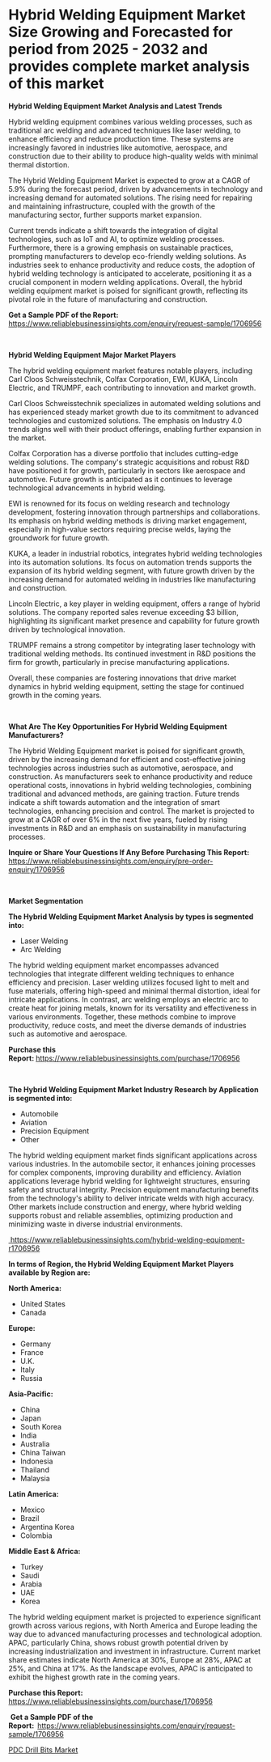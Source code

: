 <p><h1>Hybrid Welding Equipment Market Size Growing and Forecasted for period from 2025 - 2032 and provides complete market analysis of this market</h1></p><p><strong>Hybrid Welding Equipment Market Analysis and Latest Trends</strong></p>
<p><p>Hybrid welding equipment combines various welding processes, such as traditional arc welding and advanced techniques like laser welding, to enhance efficiency and reduce production time. These systems are increasingly favored in industries like automotive, aerospace, and construction due to their ability to produce high-quality welds with minimal thermal distortion. </p><p>The Hybrid Welding Equipment Market is expected to grow at a CAGR of 5.9% during the forecast period, driven by advancements in technology and increasing demand for automated solutions. The rising need for repairing and maintaining infrastructure, coupled with the growth of the manufacturing sector, further supports market expansion. </p><p>Current trends indicate a shift towards the integration of digital technologies, such as IoT and AI, to optimize welding processes. Furthermore, there is a growing emphasis on sustainable practices, prompting manufacturers to develop eco-friendly welding solutions. As industries seek to enhance productivity and reduce costs, the adoption of hybrid welding technology is anticipated to accelerate, positioning it as a crucial component in modern welding applications. Overall, the hybrid welding equipment market is poised for significant growth, reflecting its pivotal role in the future of manufacturing and construction.</p></p>
<p><strong>Get a Sample PDF of the Report:&nbsp;</strong> <a href="https://www.reliablebusinessinsights.com/enquiry/request-sample/1706956?utm_campaign=2461&utm_medium=2&utm_source=Github&utm_content=ia&utm_term=16022025&utm_id=hybrid-welding-equipment">https://www.reliablebusinessinsights.com/enquiry/request-sample/1706956</a></p>
<p>&nbsp;</p>
<p><strong>Hybrid Welding Equipment Major Market Players</strong></p>
<p><p>The hybrid welding equipment market features notable players, including Carl Cloos Schweisstechnik, Colfax Corporation, EWI, KUKA, Lincoln Electric, and TRUMPF, each contributing to innovation and market growth. </p><p>Carl Cloos Schweisstechnik specializes in automated welding solutions and has experienced steady market growth due to its commitment to advanced technologies and customized solutions. The emphasis on Industry 4.0 trends aligns well with their product offerings, enabling further expansion in the market.</p><p>Colfax Corporation has a diverse portfolio that includes cutting-edge welding solutions. The company's strategic acquisitions and robust R&D have positioned it for growth, particularly in sectors like aerospace and automotive. Future growth is anticipated as it continues to leverage technological advancements in hybrid welding.</p><p>EWI is renowned for its focus on welding research and technology development, fostering innovation through partnerships and collaborations. Its emphasis on hybrid welding methods is driving market engagement, especially in high-value sectors requiring precise welds, laying the groundwork for future growth.</p><p>KUKA, a leader in industrial robotics, integrates hybrid welding technologies into its automation solutions. Its focus on automation trends supports the expansion of its hybrid welding segment, with future growth driven by the increasing demand for automated welding in industries like manufacturing and construction.</p><p>Lincoln Electric, a key player in welding equipment, offers a range of hybrid solutions. The company reported sales revenue exceeding $3 billion, highlighting its significant market presence and capability for future growth driven by technological innovation.</p><p>TRUMPF remains a strong competitor by integrating laser technology with traditional welding methods. Its continued investment in R&D positions the firm for growth, particularly in precise manufacturing applications.</p><p>Overall, these companies are fostering innovations that drive market dynamics in hybrid welding equipment, setting the stage for continued growth in the coming years.</p></p>
<p>&nbsp;</p>
<p><strong>What Are The Key Opportunities For Hybrid Welding Equipment Manufacturers?</strong></p>
<p><p>The Hybrid Welding Equipment market is poised for significant growth, driven by the increasing demand for efficient and cost-effective joining technologies across industries such as automotive, aerospace, and construction. As manufacturers seek to enhance productivity and reduce operational costs, innovations in hybrid welding technologies, combining traditional and advanced methods, are gaining traction. Future trends indicate a shift towards automation and the integration of smart technologies, enhancing precision and control. The market is projected to grow at a CAGR of over 6% in the next five years, fueled by rising investments in R&D and an emphasis on sustainability in manufacturing processes.</p></p>
<p><strong>Inquire or Share Your Questions If Any Before Purchasing This Report:</strong> <a href="https://www.reliablebusinessinsights.com/enquiry/pre-order-enquiry/1706956?utm_campaign=2461&utm_medium=2&utm_source=Github&utm_content=ia&utm_term=16022025&utm_id=hybrid-welding-equipment">https://www.reliablebusinessinsights.com/enquiry/pre-order-enquiry/1706956</a></p>
<p>&nbsp;</p>
<p><strong>Market Segmentation</strong></p>
<p><strong>The Hybrid Welding Equipment Market Analysis by types is segmented into:</strong></p>
<p><ul><li>Laser Welding</li><li>Arc Welding</li></ul></p>
<p><p>The hybrid welding equipment market encompasses advanced technologies that integrate different welding techniques to enhance efficiency and precision. Laser welding utilizes focused light to melt and fuse materials, offering high-speed and minimal thermal distortion, ideal for intricate applications. In contrast, arc welding employs an electric arc to create heat for joining metals, known for its versatility and effectiveness in various environments. Together, these methods combine to improve productivity, reduce costs, and meet the diverse demands of industries such as automotive and aerospace.</p></p>
<p><strong>Purchase this Report:&nbsp;</strong><a href="https://www.reliablebusinessinsights.com/purchase/1706956?utm_campaign=2461&utm_medium=2&utm_source=Github&utm_content=ia&utm_term=16022025&utm_id=hybrid-welding-equipment">https://www.reliablebusinessinsights.com/purchase/1706956</a></p>
<p>&nbsp;</p>
<p><strong>The Hybrid Welding Equipment Market Industry Research by Application is segmented into:</strong></p>
<p><ul><li>Automobile</li><li>Aviation</li><li>Precision Equipment</li><li>Other</li></ul></p>
<p><p>The hybrid welding equipment market finds significant applications across various industries. In the automobile sector, it enhances joining processes for complex components, improving durability and efficiency. Aviation applications leverage hybrid welding for lightweight structures, ensuring safety and structural integrity. Precision equipment manufacturing benefits from the technology's ability to deliver intricate welds with high accuracy. Other markets include construction and energy, where hybrid welding supports robust and reliable assemblies, optimizing production and minimizing waste in diverse industrial environments.</p></p>
<p><a href="https://www.reliablebusinessinsights.com/hybrid-welding-equipment-r1706956?utm_campaign=2461&utm_medium=2&utm_source=Github&utm_content=ia&utm_term=16022025&utm_id=hybrid-welding-equipment">&nbsp;https://www.reliablebusinessinsights.com/hybrid-welding-equipment-r1706956</a></p>
<p><strong>In terms of Region, the Hybrid Welding Equipment Market Players available by Region are:</strong></p>
<p>
    <p> <strong> North America: </strong>
        <ul>
            <li>United States</li>
            <li>Canada</li>
        </ul>
        </p> 
    <p> <strong> Europe: </strong>
        <ul>
            <li>Germany</li>
            <li>France</li>
            <li>U.K.</li>
            <li>Italy</li>
            <li>Russia</li>
        </ul>
        </p> 
    <p> <strong> Asia-Pacific: </strong>
        <ul>
            <li>China</li>
            <li>Japan</li>
            <li>South Korea</li>
            <li>India</li>
            <li>Australia</li>
            <li>China Taiwan</li>
            <li>Indonesia</li>
            <li>Thailand</li>
            <li>Malaysia</li>
        </ul>
        </p> 
    <p> <strong> Latin America: </strong>
        <ul>
            <li>Mexico</li>
            <li>Brazil</li>
            <li>Argentina Korea</li>
            <li>Colombia</li>
        </ul>
        </p> 
    <p> <strong> Middle East & Africa: </strong>
        <ul>
            <li>Turkey</li>
            <li>Saudi</li>
            <li>Arabia</li>
            <li>UAE</li>
            <li>Korea</li>
        </ul>
    </p>
    </p>
<p><p>The hybrid welding equipment market is projected to experience significant growth across various regions, with North America and Europe leading the way due to advanced manufacturing processes and technological adoption. APAC, particularly China, shows robust growth potential driven by increasing industrialization and investment in infrastructure. Current market share estimates indicate North America at 30%, Europe at 28%, APAC at 25%, and China at 17%. As the landscape evolves, APAC is anticipated to exhibit the highest growth rate in the coming years.</p></p>
<p><strong>Purchase this Report: </strong><a href="https://www.reliablebusinessinsights.com/purchase/1706956?utm_campaign=2461&utm_medium=2&utm_source=Github&utm_content=ia&utm_term=16022025&utm_id=hybrid-welding-equipment">https://www.reliablebusinessinsights.com/purchase/1706956</a></p>
<p>&nbsp;<strong>Get a Sample PDF of the Report:&nbsp;&nbsp;</strong><a href="https://www.reliablebusinessinsights.com/enquiry/request-sample/1706956?utm_campaign=2461&utm_medium=2&utm_source=Github&utm_content=ia&utm_term=16022025&utm_id=hybrid-welding-equipment">https://www.reliablebusinessinsights.com/enquiry/request-sample/1706956</a></p>
<p><strong></strong></p>
<p><p><a href="https://github.com/techerghalim/Market-Research-Report-List-1/blob/main/pdc-drill-bits-market.md?utm_campaign=2461&utm_medium=2&utm_source=Github&utm_content=ia&utm_term=16022025&utm_id=hybrid-welding-equipment">PDC Drill Bits Market</a></p></p>